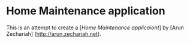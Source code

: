 # Home Maintenance application

This is an attempt to create a 
[*Home Maintenance applicaiont*] by [Arun Zechariah] (http://arun.zechariah.net).
